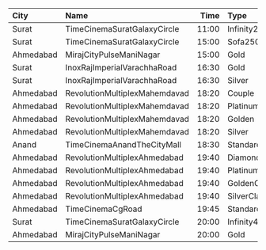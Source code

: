 | City      | Name                          |  Time | Type          | Price | Capacity | Booked |
| :-------- | :---------------------------- | ----: | :------------ | ----: | -------: | -----: |
| Surat     | TimeCinemaSuratGalaxyCircle   | 11:00 | Infinity250   |  250₹ |       22 |      0 |
| Surat     | TimeCinemaSuratGalaxyCircle   | 15:00 | Sofa250       |  250₹ |       34 |      0 |
| Ahmedabad | MirajCityPulseManiNagar       | 15:00 | Gold          |  150₹ |       56 |      3 |
| Surat     | InoxRajImperialVarachhaRoad   | 16:30 | Gold          |   90₹ |       21 |      0 |
| Surat     | InoxRajImperialVarachhaRoad   | 16:30 | Silver        |   90₹ |       10 |      0 |
| Ahmedabad | RevolutionMultiplexMahemdavad | 18:20 | Couple        |  200₹ |      100 |      0 |
| Ahmedabad | RevolutionMultiplexMahemdavad | 18:20 | Platinum      |  160₹ |      100 |      0 |
| Ahmedabad | RevolutionMultiplexMahemdavad | 18:20 | Golden        |  140₹ |      100 |      0 |
| Ahmedabad | RevolutionMultiplexMahemdavad | 18:20 | Silver        |  120₹ |      100 |      0 |
| Anand     | TimeCinemaAnandTheCityMall    | 18:30 | Standard100   |  100₹ |      131 |     31 |
| Ahmedabad | RevolutionMultiplexAhmedabad  | 19:40 | Diamond       |  250₹ |      100 |      0 |
| Ahmedabad | RevolutionMultiplexAhmedabad  | 19:40 | PlatinumClass |  200₹ |      100 |      0 |
| Ahmedabad | RevolutionMultiplexAhmedabad  | 19:40 | GoldenClass   |  180₹ |      100 |      0 |
| Ahmedabad | RevolutionMultiplexAhmedabad  | 19:40 | SilverClass   |  160₹ |      100 |      0 |
| Ahmedabad | TimeCinemaCgRoad              | 19:45 | Standard300   |  300₹ |       84 |      0 |
| Surat     | TimeCinemaSuratGalaxyCircle   | 20:00 | Infinity400   |  400₹ |       22 |      0 |
| Ahmedabad | MirajCityPulseManiNagar       | 20:00 | Gold          |  170₹ |       56 |      0 |